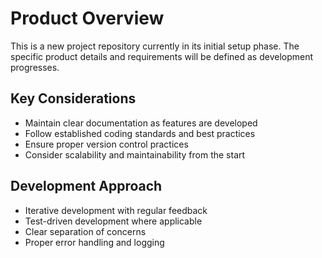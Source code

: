 # Product Overview

This is a new project repository currently in its initial setup phase. The specific product details and requirements will be defined as development progresses.

## Key Considerations
- Maintain clear documentation as features are developed
- Follow established coding standards and best practices
- Ensure proper version control practices
- Consider scalability and maintainability from the start

## Development Approach
- Iterative development with regular feedback
- Test-driven development where applicable
- Clear separation of concerns
- Proper error handling and logging